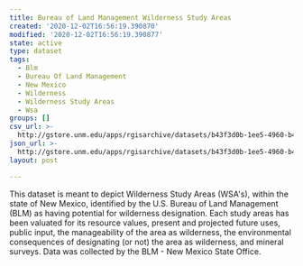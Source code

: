 ```yaml
---
title: Bureau of Land Management Wilderness Study Areas
created: '2020-12-02T16:56:19.390870'
modified: '2020-12-02T16:56:19.390877'
state: active
type: dataset
tags:
  - Blm
  - Bureau Of Land Management
  - New Mexico
  - Wilderness
  - Wilderness Study Areas
  - Wsa
groups: []
csv_url: >-
  http://gstore.unm.edu/apps/rgisarchive/datasets/b43f3d0b-1ee5-4960-b410-c5d754f6afb6/nm_blm_wsa.derived.csv
json_url: >-
  http://gstore.unm.edu/apps/rgisarchive/datasets/b43f3d0b-1ee5-4960-b410-c5d754f6afb6/nm_blm_wsa.derived.json
layout: post

---
```

This dataset is meant to depict Wilderness Study Areas (WSA's), within the state of New Mexico, identified by the U.S. Bureau of Land Management (BLM) as having potential for wilderness designation.  Each study areas has been valuated for its resource values, present and projected future uses, public input, the manageability of the area as wilderness, the environmental consequences of designating (or not) the area as wilderness, and mineral surveys.
Data was collected by the BLM - New Mexico State Office.
